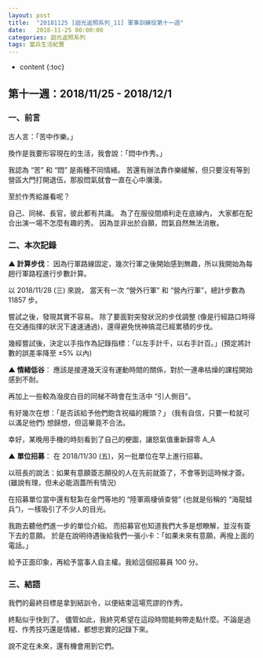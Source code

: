 ```yaml
---
layout: post
title:  "20181125 [迴光返照系列_11] 軍事訓練役第十一週"
date:   2018-11-25 00:00:00
categories: 迴光返照系列
tags: 當兵生活紀實
---
```



* content
{:toc}


## 第十一週：2018/11/25 - 2018/12/1
### 一、前言
古人言：「苦中作樂。」

換作是我要形容現在的生活，我會說：「悶中作秀。」


我認為 “苦” 和 “悶” 是兩種不同情緒。
苦還有辦法靠作樂緩解，但只要沒有等到營區大門打開退伍，那股悶氣就會一直在心中瀰漫。

至於作秀給誰看呢？

自己、同梯、長官，彼此都有共識。
為了在服役間順利走在底線內，
大家都在配合出演一場不怎麼有趣的秀。
因為並非出於自願，悶氣自然無法消散。


### 二、本次記錄
**▲ 計算步伐**：
因為行軍路線固定，幾次行軍之後開始感到無趣，所以我開始為每趟行軍路程進行步數計算。

以 2018/11/28 (三) 來說，
當天有一次 “營外行軍” 和 “營內行軍”，總計步數為 11857 步。

嘗試之後，發現其實不容易。
除了要面對突發狀況的步伐調整 (像是行經路口時得在交通指揮的狀況下速速通過)，還得避免恍神搞混已經累積的步伐。

幾經嘗試後，決定以手指作為記錄指標：「以左手計千，以右手計百。」(預定將計數的誤差率降至 ±5% 以內)


**▲ 情緒低谷**：
應該是接連幾天沒有運動時間的關係，對於一連串枯燥的課程開始感到不耐。

再加上一些較為潑皮白目的同梯不時會在生活中 “引人側目”。

有好幾次在想：「是否該給予他們飽含祝福的饅頭？」
(我有自信，只要一粒就可以滿足他們)
想歸想，但這畢竟不合法。

幸好，某晚用手機的時刻看到了自己的梗圖，讓怒氣值重新歸零 A_A


**▲ 單位招募**：
在 2018/11/30 (五)，另一批單位在早上進行招募。

以班長的說法：如果有意願簽志願役的人在先前就簽了，不會等到這時候才簽。(雖說有理，但未必能涵蓋所有情況)

在招募單位當中還有駐紮在金門等地的 “陸軍兩棲偵查營” (也就是俗稱的 “海龍蛙兵”)，一樣吸引了不少人的目光。

我跑去聽他們進一步的單位介紹。
而招募官也知道我們大多是想瞭解，並沒有簽下去的意願。
於是在說明待遇後給我們一張小卡：「如果未來有意願，再撥上面的電話。」

給予正面印象，再給予當事人自主權。我給這個招募員 100 分。


### 三、結語
我們的最終目標是拿到結訓令，以便結束這場荒謬的作秀。

終點似乎快到了。
儘管如此，我終究希望在這段時間能夠帶走點什麼。不論是過程、作秀技巧還是情緒，都想忠實的記錄下來。

說不定在未來，還有機會用到它們。